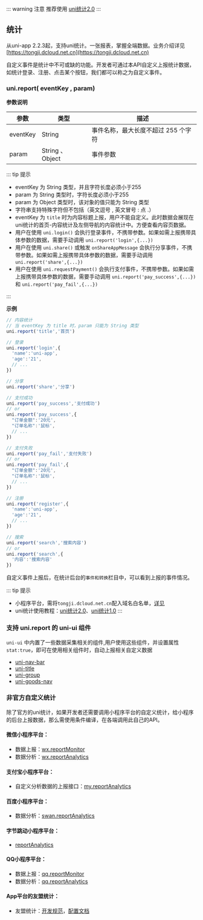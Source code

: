 ::: warning 注意 
推荐使用 [uni统计2.0](uni-stat-v2.html)
:::
## 统计

从uni-app 2.2.3起，支持uni统计。一张报表，掌握全端数据。业务介绍详见[https://tongji.dcloud.net.cn](https://tongji.dcloud.net.cn)

自定义事件是统计中不可或缺的功能。开发者可通过本API自定义上报统计数据，如统计登录、注册、点击某个按钮，我们都可以称之为自定义事件。

### uni.report( eventKey , param)

**参数说明**

|参数|类型|描述|
|---|---|---|
|eventKey|String|事件名称，最大长度不超过 255 个字符|
|param|String 、 Object	|事件参数|

::: tip 提示
- eventKey 为 String 类型，并且字符长度必须小于255 
- param 为 String 类型时，字符长度必须小于255 
- param 为 Object 类型时，该对象的值只能为 String 类型 
- 字符串支持特殊字符但不包括（英文逗号 , 英文冒号 : 点 .）
- eventKey 为 `title` 时为内容标题上报，用户不能自定义。此时数据会展现在uni统计的首页-内容统计及左侧导航的内容统计中。方便查看内容页数据。
- 用户在使用 `uni.login()` 会执行登录事件，不携带参数。如果如需上报携带具体参数的数据，需要手动调用 `uni.report('login',{...})`
- 用户在使用 `uni.share()` 或触发 `onShareAppMessage` 会执行分享事件，不携带参数。如果如需上报携带具体参数的数据，需要手动调用 `uni.report('share',{...})`
- 用户在使用 `uni.requestPayment()` 会执行支付事件，不携带参数。如果如需上报携带具体参数的数据，需要手动调用 `uni.report('pay_success',{...})` 和 `uni.report('pay_fail',{...})`

:::

**示例**

```javascript
// 内容统计
// 当 eventKey 为 title 时，param 只能为 String 类型
uni.report('title','首页')

// 登录
uni.report('login',{
  'name':'uni-app',
  'age':'21',
  // ...
})

// 分享
uni.report('share','分享')

// 支付成功
uni.report('pay_success','支付成功')
// or
uni.report('pay_success',{
  "订单金额":'20元',
  "订单名称":'鼠标',
  // ...
})

// 支付失败
uni.report('pay_fail','支付失败')
// or
uni.report('pay_fail',{
  "订单金额":'20元',
  "订单名称":'鼠标',
  // ...
})

// 注册
uni.report('register',{
  'name':'uni-app',
  'age':'21',
  // ...
})

// 搜索
uni.report('search','搜索内容')
// or
uni.report('search',{
  '内容':'搜索内容'
})

```

自定义事件上报后，在统计后台的`事件和转换`栏目中，可以看到上报的事件情况。

::: tip 提示
- 小程序平台，需将`tongji.dcloud.net.cn`配入域名白名单，[详见](https://ask.dcloud.net.cn/article/36298)
- uni统计使用教程：[uni统计2.0](https://uniapp.dcloud.io/uni-stat-v2.html)、[uni统计1.0](https://uniapp.dcloud.io/uni-stat-v1.html)
:::

### 支持 uni.report 的 uni-ui 组件
`uni-ui` 中内置了一些数据采集相关的组件,用户使用这些组件，并设置属性 `stat:true`，即可在使用相关组件时，自动上报相关自定义数据 

- [uni-nav-bar](https://ext.dcloud.net.cn/plugin?name=uni-nav-bar)
- [uni-title](https://ext.dcloud.net.cn/plugin?name=uni-title)
- [uni-group](https://ext.dcloud.net.cn/plugin?name=uni-group)
- [uni-goods-nav](https://ext.dcloud.net.cn/plugin?name=uni-goods-nav)

### 非官方自定义统计
除了官方的uni统计，如果开发者还需要调用小程序平台的自定义统计，给小程序的后台上报数据，那么需使用条件编译，在各端调用此自己的API。

#### 微信小程序平台：
- 数据上报：[wx.reportMonitor](https://developers.weixin.qq.com/miniprogram/dev/api/open-api/report/wx.reportMonitor.html)
- 数据分析：[wx.reportAnalytics](https://developers.weixin.qq.com/miniprogram/dev/api/open-api/data-analysis/wx.reportAnalytics.html)

#### 支付宝小程序平台：
- 自定义分析数据的上报接口：[my.reportAnalytics](https://docs.alipay.com/mini/api/report)

#### 百度小程序平台：
- 数据分析：[swan.reportAnalytics](https://smartprogram.baidu.com/docs/develop/api/data/#swan-reportAnalytics/)

#### 字节跳动小程序平台：
- [reportAnalytics](https://developer.toutiao.com/dev/cn/mini-app/develop/open-capacity/data-analysis/reportanalytics)

#### QQ小程序平台：
- 数据上报：[qq.reportMonitor](https://q.qq.com/wiki/develop/miniprogram/API/open_port/port_dataup.html)
- 数据分析：[qq.reportAnalytics](https://q.qq.com/wiki/develop/miniprogram/API/open_port/port_dataanalysis.html#qq-reportanalytics)

#### App平台的友盟统计：
- 友盟统计：[开发规范](http://www.html5plus.org/doc/zh_cn/statistic.html)，[配置文档](https://ask.dcloud.net.cn/article/74)
